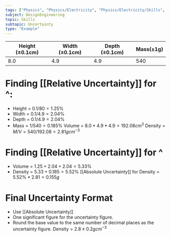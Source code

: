 ```yaml
---
tags: ["Physics", "Physics/Electricity", "Physics/Electricity/Skills", "Physics/Electricity/Skills/Uncertainty"]
subject: DesignEngineering
topic: Skills
subtopic: Uncertainty
type: "Example"
---
```


| Height (±0.1cm) | Width (±0.1cm) | Depth (±0.1cm) | Mass(±1g) |
| --------------- | -------------- | -------------- | --------- |
| 8.0             | 4.9            | 4.9            | 540       |

# Finding [[Relative Uncertainty]] for ^:
- Height = $0.1 / 80 = 1.25\%$
- Width = $0.1/4.9 = 2.04\%$
- Depth = $0.1 / 4.9 = 2.04\%$
- Mass = $1 / 540 = 0.185\%$
Volume = $8.0 * 4.9 * 4.9 = 192.08cm^3$
Density = $M / V = 540 / 192.08 = 2.81gcm^{-3}$

# Finding [[Relative Uncertainty]] for ^
- Volume = $1.25 + 2.04 + 2.04 = 5.33\%$
- Density = $5.33 + 0.185 = 5.52\%$
[[Absolute Uncertainty]] for Density = $5.52\% * 2.81 = 0.155g$

# Final Uncertainty Format
- Use [[Absolute Uncertainty]]
- One significant figure for the uncertainty figure.
- Round the base value to the same number of decimal places as the uncertainty figure.
Density = $2.8 ± 0.2gcm^{-3}$
